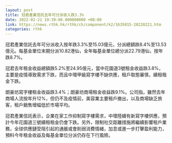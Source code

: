 ```yaml
---
layout: post
title: 冠君產業信託去年可分派收入跌3.3%
date: 2022-02-21 19:39:08.000000000 +08:00
link: https://news.rthk.hk/rthk/ch/component/k2/1635015-20220221.htm
categories: rthk
---
```


冠君產業信託去年可分派收入按年跌3.3%至15.03億元，分派總額跌8.4%至13.53億元。每基金單位末期分派10.82港仙，全年每基金單位總分派22.79港仙，按年跌8.7%。

冠君去年租金收益總額跌5.2%至24.95億元，當中花園道3號租金收益跌3.8%，主要是疫情導致需求下跌，而且中環甲級寫字樓不缺供應，租戶取態審慎，續租租金下跌。

朗豪坊寫字樓租金收益跌3.4%；朗豪坊商場租金收益跌9.1%。公司指，雖然去年商場人流按年升12%，但仍不及疫情前，美容業主要租戶撤出，以及商場缺乏旅客，租戶銷售增幅低於市場平均。

冠君產業信託表示，企業在家工作抑制寫字樓需求，中環陸續有新寫字樓供應，預計今年花園道三號續租租金仍會下跌。另外，限制社交距離措施將繼續影響租戶業務，全球供應鏈受阻引起的通脹或會削弱消費情緒，加息或進一步打擊盈利能力，預料今年租金收益及每基金單位分派仍存在下行風險。
